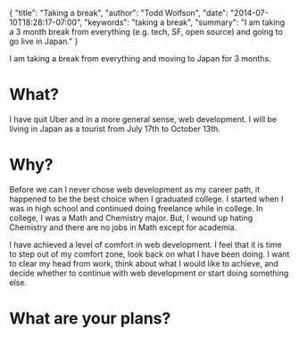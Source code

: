 {
  "title": "Taking a break",
  "author": "Todd Wolfson",
  "date": "2014-07-10T18:28:17-07:00",
  "keywords": "taking a break",
  "summary": "I am taking a 3 month break from everything (e.g. tech, SF, open source) and going to go live in Japan."
}

I am taking a break from everything and moving to Japan for 3 months.

# What?
I have quit Uber and in a more general sense, web development. I will be living in Japan as a tourist from July 17th to October 13th.

# Why?
Before we can I never chose web development as my career path, it happened to be the best choice when I graduated college. I started when I was in high school and continued doing freelance while in college. In college, I was a Math and Chemistry major. But, I wound up hating Chemistry and there are no jobs in Math except for academia.

I have achieved a level of comfort in web development. I feel that it is time to step out of my comfort zone, look back on what I have been doing. I want to clear my head from work, think about what I would like to achieve, and decide whether to continue with web development or start doing something else.

# What are your plans?
